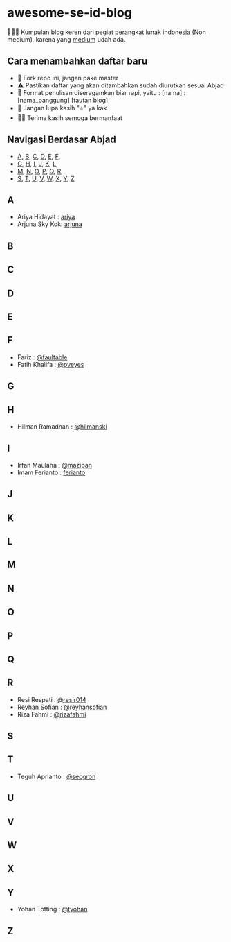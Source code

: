 # awesome-se-id-blog

🧙🏻‍♂️ Kumpulan blog keren dari pegiat perangkat lunak indonesia (Non medium), karena yang [medium](https://github.com/mazipan/awesome-sde-id-medium) udah ada.

## Cara menambahkan daftar baru

- 🍴 Fork repo ini, jangan pake master
- ⚠️ Pastikan daftar yang akan ditambahkan sudah diurutkan sesuai Abjad
- 👔 Format penulisan diseragamkan biar rapi, yaitu : [nama] : [nama_panggung] [tautan blog]
- 👀 Jangan lupa kasih "⭐️" ya kak
- ✌🏻 Terima kasih semoga bermanfaat 

## Navigasi Berdasar Abjad

+ [A](#a), [B](#b), [C](#c), [D](#d), [E](#e), [F](#f),
+ [G](#g), [H](#h), [I](#i), [J](#j), [K](#k), [L](#l),
+ [M](#m), [N](#n), [O](#o), [P](#p), [Q](#q), [R](#r),
+ [S](#s), [T](#t), [U](#u), [V](#v), [W](#w), [X](#x), [Y](#y), [Z](#z)



## A
+ Ariya Hidayat : [ariya](https://ariya.io/)
+ Arjuna Sky Kok: [arjuna](https://arjunaskykok.com/)

## B

## C

## D

## E

## F
+ Fariz : [@faultable](https://faultable.dev/)
+ Fatih Khalifa : [@pveyes](fatihkalifa.com/)

## G

## H
+ Hilman Ramadhan : [@hilmanski](https://hilman.space/)

## I
+ Irfan Maulana : [@mazipan](https://mazipan.space/)
+ Imam Ferianto : [ferianto](https://ferianto.id/)

## J

## K

## L

## M

## N

## O

## P

## Q

## R
+ Resi Respati : [@resir014](https://resir014.xyz/)
+ Reyhan Sofian : [@reyhansofian](https://reyhansofian.github.io/en/)
+ Riza Fahmi : [@rizafahmi](https://rizafahmi.com/)

## S

## T
+ Teguh Aprianto : [@secgron](https://teguh.co/)

## U

## V

## W

## X

## Y
+ Yohan Totting : [@tyohan](https://tyohan.me/)

## Z
